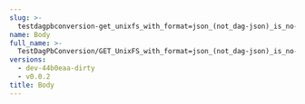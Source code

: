 ```yaml
---
slug: >-
  testdagpbconversion-get_unixfs_with_format=json_(not_dag-json)_is_no-op_(no_conversion)-body
name: Body
full_name: >-
  TestDagPbConversion/GET_UnixFS_with_format=json_(not_dag-json)_is_no-op_(no_conversion)/Body
versions:
  - dev-44b0eaa-dirty
  - v0.0.2
title: Body
---
```


